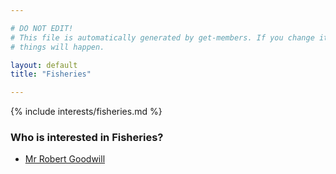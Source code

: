 ```yaml
---

# DO NOT EDIT!
# This file is automatically generated by get-members. If you change it, bad
# things will happen.

layout: default
title: "Fisheries"

---
```


{% include interests/fisheries.md %}

### Who is interested in Fisheries?


* [Mr Robert Goodwill](../members/mr-robert-goodwill.html)
